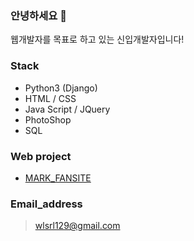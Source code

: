 ### 안녕하세요 👋

웹개발자를 목표로 하고 있는 신입개발자입니다!



### Stack

- Python3 (Django)
- HTML /  CSS
- Java Script / JQuery
- PhotoShop
- SQL


### Web project

* [MARK_FANSITE](http://nctmarklee.pythonanywhere.com/index/)


### Email_address

>wlsrl129@gmail.com
